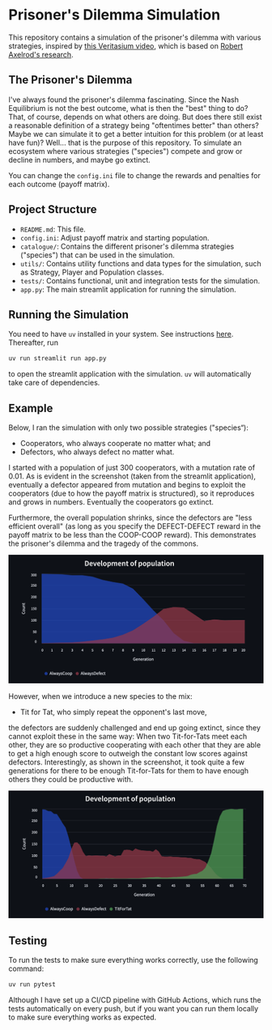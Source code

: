 # Prisoner's Dilemma Simulation

This repository contains a simulation of the prisoner's dilemma with various strategies, inspired by [this Veritasium video](https://www.youtube.com/watch?v=mScpHTIi-kM&t=995s), which is based on [Robert Axelrod's research](https://en.wikipedia.org/wiki/Robert_Axelrod).

## The Prisoner's Dilemma
I've always found the prisoner's dilemma fascinating. Since the Nash Equilibrium is not the best outcome, what is then the "best" thing to do? That, of course, depends on what others are doing. But does there still exist a reasonable definition of a strategy being "oftentimes better" than others? Maybe we can simulate it to get a better intuition for this problem (or at least have fun)? Well... that is the purpose of this repository. To simulate an ecosystem where various strategies ("species") compete and grow or decline in numbers, and maybe go extinct.

You can change the `config.ini` file to change the rewards and penalties for each outcome (payoff matrix).

## Project Structure

- `README.md`: This file.
- `config.ini`: Adjust payoff matrix and starting population.
- `catalogue/`: Contains the different prisoner's dilemma strategies ("species") that can be used in the simulation.
- `utils/`: Contains utility functions and data types for the simulation, such as Strategy, Player and Population classes.
- `tests/`: Contains functional, unit and integration tests for the simulation.
- `app.py`: The main streamlit application for running the simulation.

## Running the Simulation

You need to have `uv` installed in your system. See instructions
[here](https://docs.astral.sh/uv/getting-started/installation/).
Thereafter, run 
```sh
uv run streamlit run app.py
```
to open the streamlit application with the simulation.
`uv` will automatically take care of dependencies.

## Example

Below, I ran the simulation with only two possible strategies ("species“):
- Cooperators, who always cooperate no matter what; and
- Defectors, who always defect no matter what.

I started with a population of just 300 cooperators, with a mutation rate of 0.01.
As is evident in the screenshot (taken from the streamlit application), eventually
a defector appeared from mutation and begins to exploit the cooperators (due to how
the payoff matrix is structured), so it reproduces and grows in numbers. Eventually
the cooperators go extinct.

Furthermore, the overall population shrinks, since the defectors are "less efficient
overall" (as long as you specify the DEFECT-DEFECT reward in the payoff matrix to be
less than the COOP-COOP reward). This demonstrates the prisoner's dilemma and the
tragedy of the commons.

![Example of Cooperation vs Defection](images/example_coop_defect.png)

However, when we introduce a new species to the mix:

- Tit for Tat, who simply repeat the opponent's last move,

the defectors are suddenly challenged and end up going extinct, since they cannot
exploit these in the same way: When two Tit-for-Tats meet each other, they are so
productive cooperating with each other that they are able to get a high enough
score to outweigh the constant low scores against defectors. Interestingly, as
shown in the screenshot, it took quite a few generations for there to be enough
Tit-for-Tats for them to have enough others they could be productive with.

![Example of Cooperation vs Defection](images/example_coop_defect_titfortat.png)

## Testing

To run the tests to make sure everything works correctly, use the following command:
```sh
uv run pytest
```
Although I have set up a CI/CD pipeline with GitHub Actions, which runs the tests automatically on every push, but if you want you can run them locally to make sure everything works as expected.